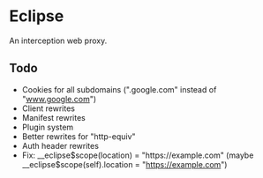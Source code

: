 # Eclipse
An interception web proxy.

## Todo
- Cookies for all subdomains (".google.com" instead of "www.google.com")
- Client rewrites
- Manifest rewrites
- Plugin system
- Better rewrites for "http-equiv"
- Auth header rewrites
- Fix: __eclipse$scope(location) = "https://example.com" (maybe __eclipse$scope(self).location = "https://example.com")